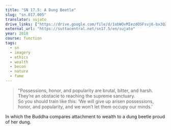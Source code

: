 ```yaml
---
title: "SN 17.5: A Dung Beetle"
slug: "sn.017.005"
translator: sujato
drive_links: ["https://drive.google.com/file/d/1obWOvMIezdOSFsvj6-bx3QZyOoJXxAMw/view?usp=drivesdk"]
external_url: "https://suttacentral.net/sn17.5/en/sujato"
year: 2018
course: function
tags:
  - sn
  - imagery
  - ethics
  - wealth
  - becon
  - nature
  - fame
---
```


> "Possessions, honor, and popularity are brutal, bitter, and harsh. They’re an obstacle to reaching the supreme sanctuary.  
So you should train like this: ‘We will give up arisen possessions, honor, and popularity, and we won’t let them occupy our minds.’

In which the Buddha compares attachment to wealth to a dung beetle proud of her dung.
